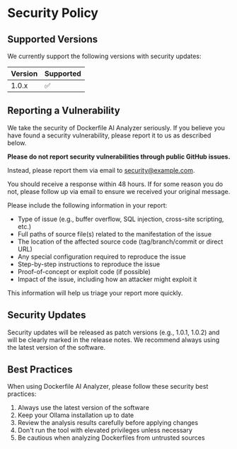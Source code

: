 # Security Policy

## Supported Versions

We currently support the following versions with security updates:

| Version | Supported          |
| ------- | ------------------ |
| 1.0.x   | :white_check_mark: |

## Reporting a Vulnerability

We take the security of Dockerfile AI Analyzer seriously. If you believe you have found a security vulnerability, please report it to us as described below.

**Please do not report security vulnerabilities through public GitHub issues.**

Instead, please report them via email to [security@example.com](mailto:security@example.com).

You should receive a response within 48 hours. If for some reason you do not, please follow up via email to ensure we received your original message.

Please include the following information in your report:
- Type of issue (e.g., buffer overflow, SQL injection, cross-site scripting, etc.)
- Full paths of source file(s) related to the manifestation of the issue
- The location of the affected source code (tag/branch/commit or direct URL)
- Any special configuration required to reproduce the issue
- Step-by-step instructions to reproduce the issue
- Proof-of-concept or exploit code (if possible)
- Impact of the issue, including how an attacker might exploit it

This information will help us triage your report more quickly.

## Security Updates

Security updates will be released as patch versions (e.g., 1.0.1, 1.0.2) and will be clearly marked in the release notes. We recommend always using the latest version of the software.

## Best Practices

When using Dockerfile AI Analyzer, please follow these security best practices:

1. Always use the latest version of the software
2. Keep your Ollama installation up to date
3. Review the analysis results carefully before applying changes
4. Don't run the tool with elevated privileges unless necessary
5. Be cautious when analyzing Dockerfiles from untrusted sources 